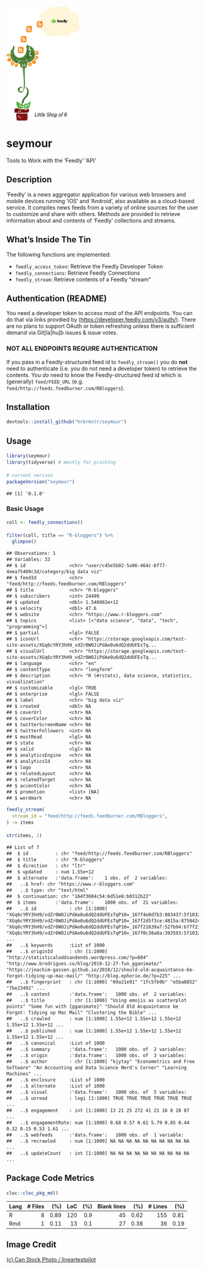 
![](man/figures/venus-fly-trap.jpg)

# seymour

Tools to Work with the ‘Feedly’ ‘API’

## Description

‘Feedly’ is a news aggregator application for various web browsers and
mobile devices running ‘iOS’ and ‘Android’, also available as a
cloud-based service. It compiles news feeds from a variety of online
sources for the user to customize and share with others. Methods are
provided to retrieve information about and contents of ‘Feedly’
collections and streams.

## What’s Inside The Tin

The following functions are implemented:

  - `feedly_access_token`: Retrieve the Feedly Developer Token
  - `feedly_connections`: Retrieve Feedly Connections
  - `feedly_stream`: Retrieve contents of a Feedly “stream”

## Authentication (README)

You need a developer token to access most of the API endpoints. You can
do that via links provdied by (<https://developer.feedly.com/v3/auth/>).
There are no plans to support OAuth or token refreshing unless there is
sufficient demand via Git\[la|hu\]b issues & issue votes.

### NOT ALL ENDPOINTS REQUIRE AUTHENTICATION

If you pass in a Feedly-structured feed id to `feedly_stream()` you do
**not** need to authenticate (i.e. you do not need a developer token) to
retrieve the contents. You *do* need to know the Feedly-structured feed
id which is (generally) `feed/FEED_URL` (e.g.
`feed/http://feeds.feedburner.com/RBloggers`).

## Installation

``` r
devtools::install_github("hrbrmstr/seymour")
```

## Usage

``` r
library(seymour)
library(tidyverse) # mostly for printing

# current verison
packageVersion("seymour")
```

    ## [1] '0.1.0'

### Basic Usage

``` r
coll <- feedly_connections()

filter(coll, title == "R-bloggers") %>% 
  glimpse()
```

    ## Observations: 1
    ## Variables: 33
    ## $ id                <chr> "user/c45e5b02-5a96-464c-bf77-4eea75409c3d/category/big data viz"
    ## $ feedId            <chr> "feed/http://feeds.feedburner.com/RBloggers"
    ## $ title             <chr> "R-bloggers"
    ## $ subscribers       <int> 24499
    ## $ updated           <dbl> 1.546002e+12
    ## $ velocity          <dbl> 47.6
    ## $ website           <chr> "https://www.r-bloggers.com"
    ## $ topics            <list> [<"data science", "data", "tech", "programming">]
    ## $ partial           <lgl> FALSE
    ## $ iconUrl           <chr> "https://storage.googleapis.com/test-site-assets/XGq6cYRY3hH9_vdZr0WOJiPdAe0u6dQ2ddUFEsTq...
    ## $ visualUrl         <chr> "https://storage.googleapis.com/test-site-assets/XGq6cYRY3hH9_vdZr0WOJiPdAe0u6dQ2ddUFEsTq...
    ## $ language          <chr> "en"
    ## $ contentType       <chr> "longform"
    ## $ description       <chr> "R (#rstats), data science, statistics, visualization"
    ## $ customizable      <lgl> TRUE
    ## $ enterprise        <lgl> FALSE
    ## $ label             <chr> "big data viz"
    ## $ created           <dbl> NA
    ## $ coverUrl          <chr> NA
    ## $ coverColor        <chr> NA
    ## $ twitterScreenName <chr> NA
    ## $ twitterFollowers  <int> NA
    ## $ mustRead          <lgl> NA
    ## $ state             <chr> NA
    ## $ valid             <lgl> NA
    ## $ analyticsEngine   <chr> NA
    ## $ analyticsId       <chr> NA
    ## $ logo              <chr> NA
    ## $ relatedLayout     <chr> NA
    ## $ relatedTarget     <chr> NA
    ## $ accentColor       <chr> NA
    ## $ promotion         <list> [NA]
    ## $ wordmark          <chr> NA

``` r
feedly_stream(
  stream_id = "feed/http://feeds.feedburner.com/RBloggers",
) -> items

str(items, 2)
```

    ## List of 7
    ##  $ id          : chr "feed/http://feeds.feedburner.com/RBloggers"
    ##  $ title       : chr "R-bloggers"
    ##  $ direction   : chr "ltr"
    ##  $ updated     : num 1.55e+12
    ##  $ alternate   :'data.frame':    1 obs. of  2 variables:
    ##   ..$ href: chr "https://www.r-bloggers.com"
    ##   ..$ type: chr "text/html"
    ##  $ continuation: chr "164f3604c54:6d51e6:b0312b22"
    ##  $ items       :'data.frame':    1000 obs. of  21 variables:
    ##   ..$ id            : chr [1:1000] "XGq6cYRY3hH9/vdZr0WOJiPdAe0u6dQ2ddUFEsTqP10=_167f4e0d7b3:803437:5f10326c" "XGq6cYRY3hH9/vdZr0WOJiPdAe0u6dQ2ddUFEsTqP10=_167f2d5f3ce:4815a:875042c9" "XGq6cYRY3hH9/vdZr0WOJiPdAe0u6dQ2ddUFEsTqP10=_167f21839a7:527b94:b77f238b" "XGq6cYRY3hH9/vdZr0WOJiPdAe0u6dQ2ddUFEsTqP10=_167f0c38a0a:393593:5f10326c" ...
    ##   ..$ keywords      :List of 1000
    ##   ..$ originId      : chr [1:1000] "http://statisticaloddsandends.wordpress.com/?p=804" "http://www.brodrigues.co/blog/2018-12-27-fun_gganimate/" "https://joachim-gassen.github.io/2018/12/should-old-acquaintance-be-forgot-tidying-up-mac-mail/" "http://blog.ephorie.de/?p=225" ...
    ##   ..$ fingerprint   : chr [1:1000] "69a21e91" "1fc5fb9b" "e5ba8852" "7be23492" ...
    ##   ..$ content       :'data.frame':   1000 obs. of  2 variables:
    ##   ..$ title         : chr [1:1000] "Using emojis as scatterplot points" "Some fun with {gganimate}" "Should Old Acquaintance be Forgot: Tidying up Mac Mail" "Clustering the Bible" ...
    ##   ..$ crawled       : num [1:1000] 1.55e+12 1.55e+12 1.55e+12 1.55e+12 1.55e+12 ...
    ##   ..$ published     : num [1:1000] 1.55e+12 1.55e+12 1.55e+12 1.55e+12 1.55e+12 ...
    ##   ..$ canonical     :List of 1000
    ##   ..$ summary       :'data.frame':   1000 obs. of  2 variables:
    ##   ..$ origin        :'data.frame':   1000 obs. of  3 variables:
    ##   ..$ author        : chr [1:1000] "kjytay" "Econometrics and Free Software" "An Accounting and Data Science Nerd's Corner" "Learning Machines" ...
    ##   ..$ enclosure     :List of 1000
    ##   ..$ alternate     :List of 1000
    ##   ..$ visual        :'data.frame':   1000 obs. of  5 variables:
    ##   ..$ unread        : logi [1:1000] TRUE TRUE TRUE TRUE TRUE TRUE ...
    ##   ..$ engagement    : int [1:1000] 13 21 25 272 41 21 16 8 28 87 ...
    ##   ..$ engagementRate: num [1:1000] 0.68 0.57 0.61 5.79 0.85 0.44 0.32 0.15 0.53 1.61 ...
    ##   ..$ webfeeds      :'data.frame':   1000 obs. of  1 variable:
    ##   ..$ recrawled     : num [1:1000] NA NA NA NA NA NA NA NA NA NA ...
    ##   ..$ updateCount   : int [1:1000] NA NA NA NA NA NA NA NA NA NA ...

## Package Code Metrics

``` r
cloc::cloc_pkg_md()
```

| Lang | \# Files |  (%) | LoC | (%) | Blank lines |  (%) | \# Lines |  (%) |
| :--- | -------: | ---: | --: | --: | ----------: | ---: | -------: | ---: |
| R    |        8 | 0.89 | 120 | 0.9 |          45 | 0.62 |      155 | 0.81 |
| Rmd  |        1 | 0.11 |  13 | 0.1 |          27 | 0.38 |       36 | 0.19 |

## Image Credit

<!-- HTML Credit Code for Can Stock Photo -->

<a href="https://www.canstockphoto.com">(c) Can Stock Photo /
lineartestpilot</a>
